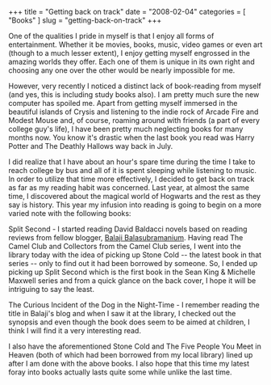 +++
title = "Getting back on track"
date = "2008-02-04"
categories = [
  "Books"
]
slug = "getting-back-on-track"
+++

One of the qualities I pride in myself is that I enjoy all forms of entertainment. Whether it be movies, books, music, video games or even art (though to a much lesser extent), I enjoy getting myself engrossed in the amazing worlds they offer. Each one of them is unique in its own right and choosing any one over the other would be nearly impossible for me.

However, very recently I noticed a distinct lack of book-reading from myself (and yes, this is including study books also). I am pretty much sure the new computer has spoiled me. Apart from getting myself immersed in the beautiful islands of Crysis and listening to the indie rock of Arcade Fire and Modest Mouse and, of course, roaming around with friends (a part of every college guy's life), I have been pretty much neglecting books for many months now. You know it's drastic when the last book you read was Harry Potter and The Deathly Hallows way back in July.

I did realize that I have about an hour's spare time during the time I take to reach college by bus and all of it is spent sleeping while listening to music. In order to utilize that time more effectively, I decided to get back on track as far as my reading habit was concerned. Last year, at almost the same time, I discovered about the magical world of Hogwarts and the rest as they say is history. This year my infusion into reading is going to begin on a more varied note with the following books:

Split Second - I started reading David Baldacci novels based on reading reviews from fellow blogger, [Balaji Balasubramanium](http://bbthots.blogspot.com/). Having read The Camel Club and Collectors from the Camel Club series, I went into the library today with the idea of picking up Stone Cold -- the latest book in that series -- only to find out it had been borrowed by someone. So, I ended up picking up Split Second which is the first book in the Sean King & Michelle Maxwell series and from a quick glance on the back cover, I hope it will be intriguing to say the least.

The Curious Incident of the Dog in the Night-Time - I remember reading the title in Balaji's blog and when I saw it at the library, I checked out the synopsis and even though the book does seem to be aimed at children, I think I will find it a very interesting read.

I also have the aforementioned Stone Cold and The Five People You Meet in Heaven (both of which had been borrowed from my local library) lined up after I am done with the above books. I also hope that this time my latest foray into books actually lasts quite some while unlike the last time.
